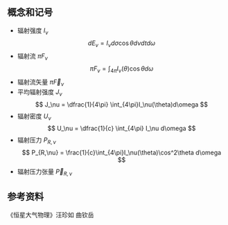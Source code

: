 ## 概念和记号
- 辐射强度 $I_\nu$
$$
	dE_\nu = I_\nu d\sigma \cos{\theta} d\nu dt d\omega
$$
- 辐射流 $\pi F_\nu$
$$
	\pi F_\nu = \int_{4\pi} I_\nu(\theta) \cos{\theta} d\omega
$$
- 辐射流矢量 $\pi \vec F_\nu$
- 平均辐射强度 $J_\nu$
$$
	J_\nu = \dfrac{1}{4\pi} \int_{4\pi}I_\nu(\theta)d\omega 
$$
- 辐射密度 $U_\nu$
$$
	U_\nu = \dfrac{1}{c} \int_{4\pi} I_\nu d\omega
$$
- 辐射压力 $P_{R,\nu}$
$$
	P_{R,\nu} = \frac{1}{c}\int_{4\pi}I_\nu(\theta)\cos^2\theta d\omega
$$
- 辐射压力张量 $\vec P_{R,\nu}$

## 参考资料
《恒星大气物理》汪珍如 曲钦岳